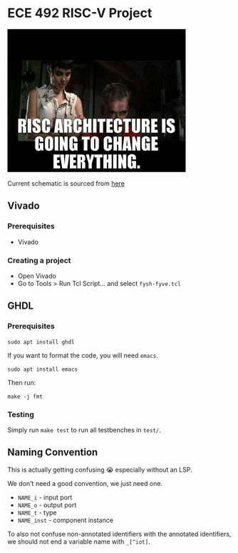 # ECE 492 RISC-V Project

![](https://raw.githubusercontent.com/cbebe/dotfiles/master/risc.gif)

Current schematic is sourced from
[here](https://www.youtube.com/watch?v=zW2Pmki81ow)

## Vivado

### Prerequisites

- Vivado

### Creating a project

- Open Vivado
- Go to Tools > Run Tcl Script... and select `fysh-fyve.tcl`

## GHDL

### Prerequisites

```
sudo apt install ghdl
```

If you want to format the code, you will need `emacs`.

```
sudo apt install emacs
```

Then run:

```
make -j fmt
```

### Testing

Simply run `make test` to run all testbenches in `test/`.

## Naming Convention

This is actually getting confusing 😭 especially without an LSP.

We don't need a good convention, we just need one.

- `NAME_i` - input port
- `NAME_o` - output port
- `NAME_t` - type
- `NAME_inst` - component instance

To also not confuse non-annotated identifiers with the annotated identifiers, we
should not end a variable name with `_[^iot]`.
